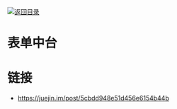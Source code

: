 [![返回目录](https://i.postimg.cc/50XLzC7C/image.png)](https://github.com/wx-chevalier/Web-Series/)

# 表单中台

# 链接

- https://juejin.im/post/5cbdd948e51d456e6154b44b
